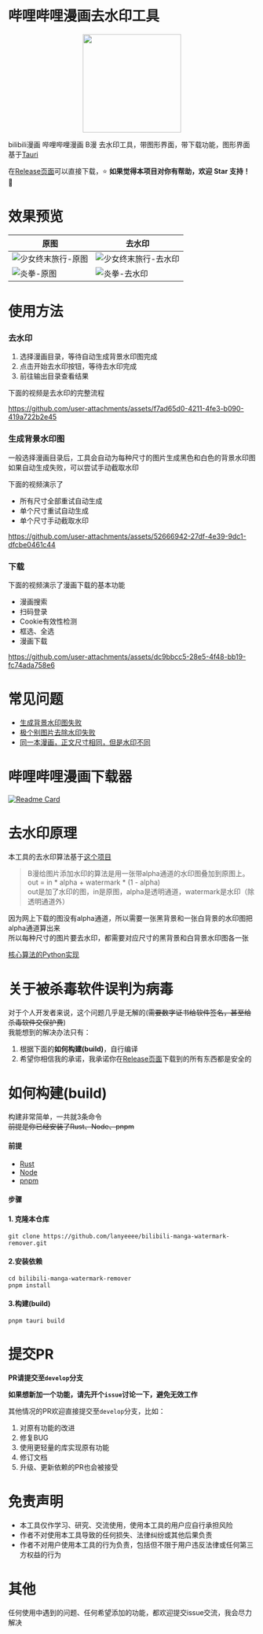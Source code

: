 # 哔哩哔哩漫画去水印工具

<p align="center">
    <img src="https://github.com/user-attachments/assets/b6526d0d-49c3-41ae-93d8-509d67eedaa8" width="200" style="align-self: center"/>
</p>

bilibili漫画 哔哩哔哩漫画 B漫 去水印工具，带图形界面，带下载功能，图形界面基于[Tauri](https://v2.tauri.app/start/)

在[Release页面](https://github.com/lanyeeee/bilibili-manga-watermark-remover/releases)可以直接下载，⭐ **如果觉得本项目对你有帮助，欢迎 Star 支持！** 🌟  

# 效果预览

| 原图                                 | 去水印                                 |
| ------------------------------------ | -------------------------------------- |
| ![少女终末旅行-原图](https://github.com/user-attachments/assets/832107b5-d40c-4a93-98f1-674bd761abfb) | ![少女终末旅行-去水印](https://github.com/user-attachments/assets/0fdc5118-ddfb-4451-91c2-b284dbc9a775) |
| ![炎拳-原图](https://github.com/user-attachments/assets/a42ab0df-d9a0-43e9-9d0b-46ac98798cd8)        | ![炎拳-去水印](https://github.com/user-attachments/assets/6fbfc3de-9ffc-4b1a-85c1-90a8ae50a331)        |

# 使用方法

### 去水印

1. 选择漫画目录，等待自动生成背景水印图完成
2. 点击开始去水印按钮，等待去水印完成
3. 前往输出目录查看结果

下面的视频是去水印的完整流程

https://github.com/user-attachments/assets/f7ad65d0-4211-4fe3-b090-419a722b2e45


### 生成背景水印图

一般选择漫画目录后，工具会自动为每种尺寸的图片生成黑色和白色的背景水印图 
如果自动生成失败，可以尝试手动截取水印

下面的视频演示了

- 所有尺寸全部重试自动生成
- 单个尺寸重试自动生成
- 单个尺寸手动截取水印

https://github.com/user-attachments/assets/52666942-27df-4e39-9dc1-dfcbe0461c44

### 下载

下面的视频演示了漫画下载的基本功能

- 漫画搜索
- 扫码登录
- Cookie有效性检测
- 框选、全选
- 漫画下载

https://github.com/user-attachments/assets/dc9bbcc5-28e5-4f48-bb19-fc74ada758e6

# 常见问题

- [生成背景水印图失败](https://github.com/lanyeeee/bilibili-manga-watermark-remover/discussions/1)
- [极个别图片去除水印失败](https://github.com/lanyeeee/bilibili-manga-watermark-remover/discussions/5)
- [同一本漫画，正文尺寸相同，但是水印不同](https://github.com/lanyeeee/bilibili-manga-watermark-remover/discussions/8)

# 哔哩哔哩漫画下载器
[![Readme Card](https://github-readme-stats.vercel.app/api/pin/?username=lanyeeee&repo=bilibili-manga-downloader)](https://github.com/lanyeeee/bilibili-manga-downloader)  

# 去水印原理

本工具的去水印算法基于[这个项目](https://github.com/yuchenxi2000/bilibili-watermark/tree/master)

> B漫给图片添加水印的算法是用一张带alpha通道的水印图叠加到原图上。  
> out = in * alpha + watermark * (1 - alpha)  
> out是加了水印的图，in是原图，alpha是透明通道，watermark是水印（除透明通道外）

因为网上下载的图没有alpha通道，所以需要一张黑背景和一张白背景的水印图把alpha通道算出来  
所以每种尺寸的图片要去水印，都需要对应尺寸的黑背景和白背景水印图各一张  

[核心算法的Python实现](https://github.com/yuchenxi2000/bilibili-watermark/tree/master/B%E6%BC%AB)

# 关于被杀毒软件误判为病毒

对于个人开发者来说，这个问题几乎是无解的(~~需要数字证书给软件签名，甚至给杀毒软件交保护费~~)  
我能想到的解决办法只有：
1. 根据下面的**如何构建(build)**，自行编译
2. 希望你相信我的承诺，我承诺你在[Release页面](https://github.com/lanyeeee/bilibili-manga-watermark-remover/releases)下载到的所有东西都是安全的

# 如何构建(build)

构建非常简单，一共就3条命令  
~~前提是你已经安装了Rust、Node、pnpm~~

#### 前提

- [Rust](https://www.rust-lang.org/tools/install)
- [Node](https://nodejs.org/en)
- [pnpm](https://pnpm.io/installation)

#### 步骤

#### 1. 克隆本仓库

```
git clone https://github.com/lanyeeee/bilibili-manga-watermark-remover.git
```

#### 2.安装依赖

```
cd bilibili-manga-watermark-remover
pnpm install
```

#### 3.构建(build)

```
pnpm tauri build
```
# 提交PR
**PR请提交至`develop`分支**

**如果想新加一个功能，请先开个`issue`讨论一下，避免无效工作**  

其他情况的PR欢迎直接提交至`develop`分支，比如：
1. 对原有功能的改进
2. 修复BUG
3. 使用更轻量的库实现原有功能
4. 修订文档
5. 升级、更新依赖的PR也会被接受




# 免责声明
- 本工具仅作学习、研究、交流使用，使用本工具的用户应自行承担风险
- 作者不对使用本工具导致的任何损失、法律纠纷或其他后果负责
- 作者不对用户使用本工具的行为负责，包括但不限于用户违反法律或任何第三方权益的行为
# 其他

任何使用中遇到的问题、任何希望添加的功能，都欢迎提交issue交流，我会尽力解决

